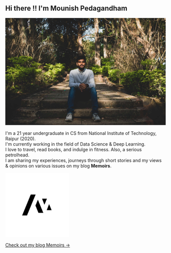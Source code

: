 ## Hi there !! I'm Mounish Pedagandham  

<!--
**imounish/imounish** is a ✨ _special_ ✨ repository because its `README.md` (this file) appears on your GitHub profile.

Here are some ideas to get you started:

- 🔭 I’m currently working on ...
- 🌱 I’m currently learning ...
- 👯 I’m looking to collaborate on ...
- 🤔 I’m looking for help with ...
- 💬 Ask me about ...
- 📫 How to reach me: ...
- 😄 Pronouns: ...
- ⚡ Fun fact: ...
-->

![Picture of an author](https://github.com/imounish/imounish/blob/master/author.jpg "Author")


I'm a 21 year undergraduate in CS from National Institute of Technology, Raipur (2020).  
I'm currently working in the field of Data Science & Deep Learning.  
I love to travel, read books, and indulge in fitness. Also, a serious petrolhead.  
I am sharing my experiences, journeys through short stories and my views & opinions on various issues on my blog **Memoirs**.

<img src="https://github.com/imounish/imounish/blob/master/memoirs_logo.jpg" width="200" href="https://imounish.github.io" alt="Memoirs Logo">  

<a target="_blank" href="https://imounish.github.io" class="btn btn-dark">Check out my blog Memoirs &rarr;</a>

